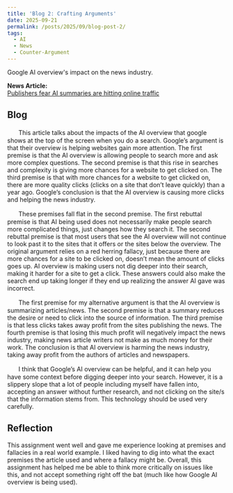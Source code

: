 ```yaml
---
title: 'Blog 2: Crafting Arguments'
date: 2025-09-21
permalink: /posts/2025/09/blog-post-2/
tags:
  - AI
  - News
  - Counter-Argument
---
```


Google AI overview's impact on the news industry.

**News Article:**  
[Publishers fear AI summaries are hitting online traffic](https://www.bbc.com/news/articles/c0mlvryx0exo)

Blog
---
ㅤㅤThis article talks about the impacts of the AI overview that google shows at the top of the screen when you do a search. Google’s argument is that their overview is helping websites gain more attention. The first premise is that the AI overview is allowing people to search more and ask more complex questions. The second premise is that this rise in searches and complexity is giving more chances for a website to get clicked on. The third premise is that with more chances for a website to get clicked on, there are more quality clicks (clicks on a site that don’t leave quickly) than a year ago. Google’s conclusion is that the AI overview is causing more clicks and helping the news industry. 
	
ㅤㅤThese premises fall flat in the second premise. The first rebuttal premise is that AI being used does not necessarily make people search more complicated things, just changes how they search it. The second rebuttal premise is that most users that see the AI overview will not continue to look past it to the sites that it offers or the sites below the overview. The original argument relies on a red herring fallacy, just because there are more chances for a site to be clicked on, doesn’t mean the amount of clicks goes up. AI overview is making users not dig deeper into their search, making it harder for a site to get a click. These answers could also make the search end up taking longer if they end up realizing the answer AI gave was incorrect. 

ㅤㅤThe first premise for my alternative argument is that the AI overview is summarizing articles/news. The second premise is that a summary reduces the desire or need to click into the source of information. The third premise is that less clicks takes away profit from the sites publishing the news. The fourth premise is that losing this much profit will negatively impact the news industry, making news article writers not make as much money for their work. The conclusion is that AI overview is harming the news industry, taking away profit from the authors of articles and newspapers.

ㅤㅤI think that Google’s AI overview can be helpful, and it can help you have some context before digging deeper into your search. However, it is a slippery slope that a lot of people including myself have fallen into, accepting an answer without further research, and not clicking on the site/s that the information stems from. This technology should be used very carefully.
	
Reflection
---
  This assignment went well and gave me experience looking at premises and fallacies in a real world example. I liked having to dig into what the exact premises the article used and where a fallacy might be. Overall, this assignment has helped me be able to think more critically on issues like this, and not accept something right off the bat (much like how Google AI overview is being used).

	
	

